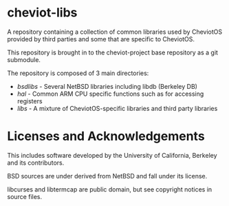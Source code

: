 # cheviot-libs

A repository containing a collection of common libraries used by CheviotOS
provided by third parties and some that are specific to CheviotOS.

This repository is brought in to the cheviot-project base repository as a
git submodule.

The repository is composed of 3 main directories:

  * *bsdlibs* - Several NetBSD libraries including libdb (Berkeley DB)
  * *hal* - Common ARM CPU specific functions such as for accessing registers
  * *libs* - A mixture of CheviotOS-specific libraries and third party libraries
  
# Licenses and Acknowledgements

This includes software developed by the University of California, Berkeley
and its contributors.

BSD sources are under derived from NetBSD and fall under its license.

libcurses and libtermcap are public domain, but see copyright notices in source files.

